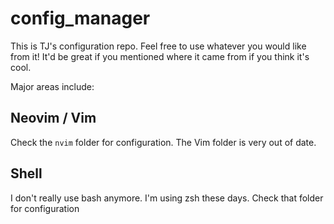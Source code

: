 # config_manager

This is TJ's configuration repo. Feel free to use whatever you would like from it! It'd be great if you mentioned where it came from if you think it's cool.

Major areas include:

## Neovim / Vim

Check the `nvim` folder for configuration. The Vim folder is very out of date.

## Shell

I don't really use bash anymore. I'm using zsh these days. Check that folder for configuration
